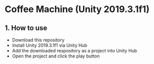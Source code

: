 # Coffee Machine (Unity 2019.3.1f1)
## 1. How to use
* Download this repository
* Install Unity 2019.3.1f1 via Unity Hub
* Add the downloaded respository as a project into Unity Hub
* Open the project and click the play button
